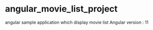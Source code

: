 # angular_movie_list_project
angular sample application which display movie list
Angular version : 11
